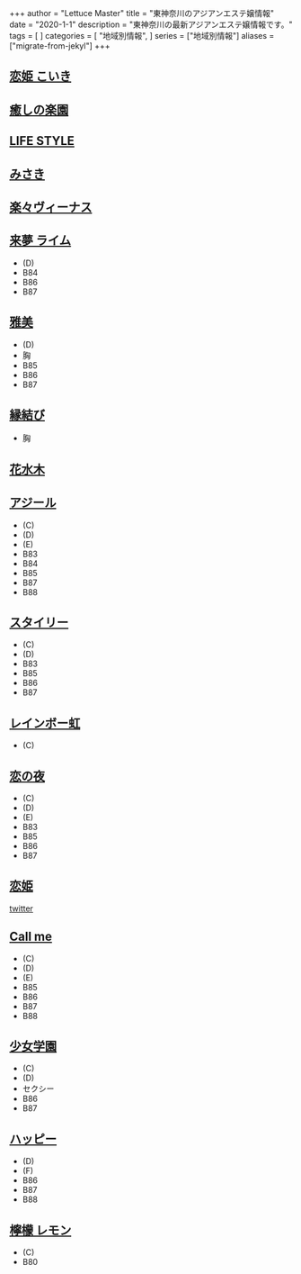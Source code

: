 +++
author = "Lettuce Master"
title = "東神奈川のアジアンエステ嬢情報"
date = "2020-1-1"
description = "東神奈川の最新アジアンエステ嬢情報です。"
tags = [
]
categories = [
    "地域別情報",
]
series = ["地域別情報"]
aliases = ["migrate-from-jekyl"]
+++

## [恋姫 こいき](http://sidertn.xyz/)
## [癒しの楽園](http://www.ipuyvyta.xyz/)
## [LIFE STYLE](http://akibnd.xyz/)
## [みさき](http://ciliasa.xyz/)
## [楽々ヴィーナス](http://www.rakuraku-venus.xyz/)
## [来夢 ライム](http://raimu.ests.jp/)
- (D)
- B84
- B86
- B87
## [雅美](http://sivertsa.xyz/)
- (D)
- 胸
- B85
- B86
- B87
## [縁結び](http://higashikanagawamenest.xyz/)
- 胸
## [花水木](http://est-hanamizuki.com/)
## [アジール](https://aslie.ests.jp/)
- (C)
- (D)
- (E)
- B83
- B84
- B85
- B87
- B88
## [スタイリー](https://styley.oks.bz/)
- (C)
- (D)
- B83
- B85
- B86
- B87
## [レインボー虹](http://www.sh-riraku113.xyz/)
- (C)
## [恋の夜](http://www.mizusakura.esthejp.com/)
- (C)
- (D)
- (E)
- B83
- B85
- B86
- B87
## [恋姫](https://koiki.re-laxation.com/)
[twitter](https://twitter.com/share)
## [Call me](https://callme.iest.info/)
- (C)
- (D)
- (E)
- B85
- B86
- B87
- B88
## [少女学園](http://www.shoujo.estjpn.com/)
- (C)
- (D)
- セクシー
- B86
- B87
## [ハッピー](http://www.lavender.esjoho.com/)
- (D)
- (F)
- B86
- B87
- B88
## [檸檬 レモン](http://es-sln.com/)
- (C)
- B80
